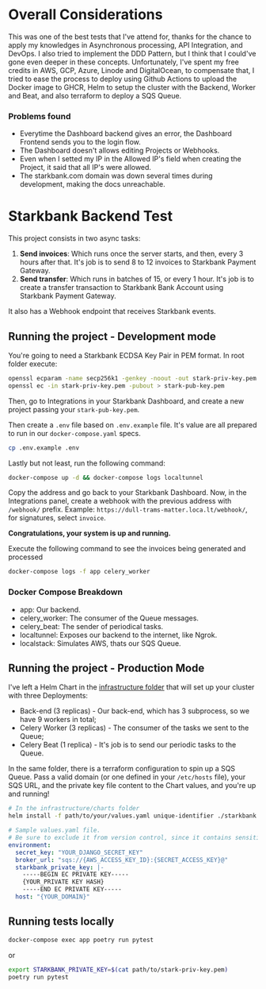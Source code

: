 # Overall Considerations

This was one of the best tests that I've attend for, thanks for the chance to apply my knowledges in Asynchronous processing, API Integration, and DevOps. I also tried to implement the DDD Pattern, but I think that I could've gone even deeper in these concepts. Unfortunately, I've spent my free credits in AWS, GCP, Azure, Linode and DigitalOcean, to compensate that, I tried to ease the process to deploy using Github Actions to upload the Docker image to GHCR, Helm to setup the cluster with the Backend, Worker and Beat, and also terraform to deploy a SQS Queue.

### Problems found

* Everytime the Dashboard backend gives an error, the Dashboard Frontend sends you to the login flow.
* The Dashboard doesn't allows editing Projects or Webhooks.
* Even when I setted my IP in the Allowed IP's field when creating the Project, it said that all IP's were allowed.
* The starkbank.com domain was down several times during development, making the docs unreachable.

# Starkbank Backend Test

This project consists in two async tasks:

1. **Send invoices**: Which runs once the server starts, and then, every 3 hours after that. It's job is to send 8 to 12 invoices to Starkbank Payment Gateway.
2. **Send transfer**: Which runs in batches of 15, or every 1 hour. It's job is to create a transfer transaction to Starkbank Bank Account using Starkbank Payment Gateway.

It also has a Webhook endpoint that receives Starkbank events.

## Running the project - Development mode

You're going to need a Starkbank ECDSA Key Pair in PEM format. In root folder execute:

```bash
openssl ecparam -name secp256k1 -genkey -noout -out stark-priv-key.pem
openssl ec -in stark-priv-key.pem -pubout > stark-pub-key.pem
```

Then, go to Integrations in your Starkbank Dashboard, and create a new project passing your `stark-pub-key.pem`.

Then create a `.env` file based on `.env.example` file. It's value are all prepared to run in our `docker-compose.yaml` specs.

```bash
cp .env.example .env
```

Lastly but not least, run the following command:

```bash
docker-compose up -d && docker-compose logs localtunnel
```

Copy the address and go back to your Starkbank Dashboard. Now, in the Integrations panel, create a webhook with the previous address with `/webhook/` prefix. Example:
`https://dull-trams-matter.loca.lt/webhook/`, for signatures, select `invoice`.

**Congratulations, your system is up and running.**

Execute the following command to see the invoices being generated and processed

```bash
docker-compose logs -f app celery_worker
```

### Docker Compose Breakdown

* app: Our backend.
* celery_worker: The consumer of the Queue messages.
* celery_beat: The sender of periodical tasks.
* localtunnel: Exposes our backend to the internet, like Ngrok.
* localstack: Simulates AWS, thats our SQS Queue.

## Running the project - Production Mode

I've left a Helm Chart in the [infrastructure folder](infrastructure/charts/starkbank/) that will set up your cluster with three Deployments:

* Back-end (3 replicas) - Our back-end, which has 3 subprocess, so we have 9 workers in total;
* Celery Worker (3 replicas) - The consumer of the tasks we sent to the Queue;
* Celery Beat (1 replica) - It's job is to send our periodic tasks to the Queue.

In the same folder, there is a terraform configuration to spin up a SQS Queue. Pass a valid domain (or one defined in your `/etc/hosts` file), your SQS URL, and the private key file content to the Chart values, and you're up and running!

```bash
# In the infrastructure/charts folder
helm install -f path/to/your/values.yaml unique-identifier ./starkbank
```

```yaml
# Sample values.yaml file.
# Be sure to exclude it from version control, since it contains sensitive data.
environment:
  secret_key: "YOUR_DJANGO_SECRET_KEY"
  broker_url: "sqs://{AWS_ACCESS_KEY_ID}:{SECRET_ACCESS_KEY}@"
  starkbank_private_key: |-
    -----BEGIN EC PRIVATE KEY-----
    {YOUR_PRIVATE KEY HASH}
    -----END EC PRIVATE KEY-----
  host: "{YOUR_DOMAIN}"
```

## Running tests locally

```bash
docker-compose exec app poetry run pytest
```

or

```bash
export STARKBANK_PRIVATE_KEY=$(cat path/to/stark-priv-key.pem)
poetry run pytest
```

